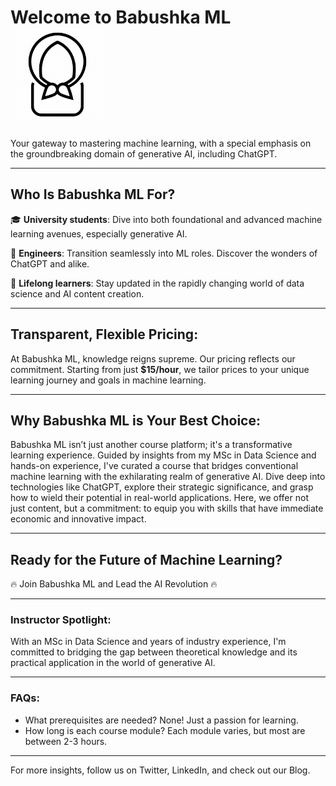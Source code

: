 # Welcome to Babushka ML <img src="assets/babushka_black.png" alt="Image title" width="150">

Your gateway to mastering machine learning, with a special emphasis on the groundbreaking domain
of generative AI, including ChatGPT.

---

## Who Is Babushka ML For?
🎓 **University students**: Dive into both foundational and advanced machine learning avenues, especially generative AI.

🔧 **Engineers**: Transition seamlessly into ML roles. Discover the wonders of ChatGPT and alike.

🌟 **Lifelong learners**: Stay updated in the rapidly changing world of data science and AI content creation.

---

## Transparent, Flexible Pricing:
At Babushka ML, knowledge reigns supreme. Our pricing reflects our commitment. Starting from just **$15/hour**, we tailor prices to your unique learning journey and goals in machine learning.

---

## Why Babushka ML is Your Best Choice:
Babushka ML isn’t just another course platform; it's a transformative learning experience. Guided 
by insights from my MSc in Data Science and hands-on experience, I've curated a course that 
bridges conventional machine learning with the exhilarating realm of generative AI. Dive deep 
into technologies like ChatGPT, explore their strategic significance, and grasp how to wield 
their potential in real-world applications. Here, we offer not just content, but a commitment: to
equip you with skills that have immediate economic and innovative impact.

---

## Ready for the Future of Machine Learning?
🔥 Join Babushka ML and Lead the AI Revolution 🔥

---

### Instructor Spotlight:
With an MSc in Data Science and years of industry experience, I'm committed to bridging the gap between theoretical knowledge and its practical application in the world of generative AI.

---
### FAQs:
- What prerequisites are needed? None! Just a passion for learning.
- How long is each course module? Each module varies, but most are between 2-3 hours.
---
For more insights, follow us on Twitter, LinkedIn, and check out our Blog.

